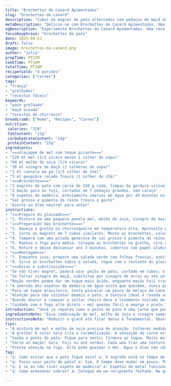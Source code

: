 ```yaml
---
title: "Brochettes de Canard Apimentadas"
slug: "brochettes-de-canard"
description: "Cubos de magret de pato alternados com pedaços de maçã dourada, grelhados e pincelados com um molho agridoce de mel e molho de soja. A receita traz um toque de gengibre ralado no glaze, modificando a tradicional cannela. Ideal para um churrasco com sabores contrastantes e texturas crocantes, a combinação é finalizada com uma salada verde e batatas assadas para um prato completo e aromático."
metaDescription: "Delicie-se com Brochettes de Canard Apimentadas. Uma combinação de pato grelhado e maçã com um molho agridoce irresistível."
ogDescription: "Experimente Brochettes de Canard Apimentadas. Uma receita de pato que une sabores e texturas. Ideal para o seu churrasco."
focusKeyphrase: "brochettes de pato"
date: 2025-09-23
draft: false
image: brochettes-de-canard.png
author: "Julia"
prepTime: PT22M
cookTime: PT16M
totalTime: PT38M
recipeYield: "4 porções"
categories: ["Carnes"]
tags:
- "frança"
- "grelhados"
- "receitas fáceis"
keywords:
- "pato grelhado"
- "maçã assada"
- "receitas de churrasco"
breadcrumb: ["Home", "Recipes", "Carnes"]
nutrition: 
 calories: "320"
 fatContent: "22g"
 carbohydrateContent: "14g"
 proteinContent: "23g"
ingredients:
- "===Glaçagem de mel com toque picante==="
- "120 ml mel (1/2 xícara menos 1 colher de sopa)"
- "60 ml molho de soja (1/4 xícara)"
- "30 ml vinagre de maçã (2 colheres de sopa)"
- "1 ml cannela em pó (1/5 colher de chá)"
- "5 ml gengibre ralado fresco (1 colher de chá)"
- "===Brochettes==="
- "2 magrets de pato com cerca de 320 g cada, limpos da gordura visível"
- "2 maçãs gala ou fuji, cortadas em 7 pedaços grandes, sem caroço"
- "8 espetos de madeira, previamente imersos em água por 40 minutos ou espetos de metal"
- "Sal grosso e pimenta do reino fresca a gosto"
- "Azeite ou óleo neutral para untar"
instructions:
- "===Preparo do glaceado==="
- "1. Misture em uma pequena panela mel, molho de soja, vinagre de maçã, canela e gengibre ralado. Leve ao fogo médio-alto até quase ferver. Mexa de vez em quando para não queimar. Cozinhe até a redução e leve concentração, cerca de 3 minutos. Retire do fogo e reserve - o aroma de gengibre vai levantar o sabor do mel e trazer frescor."
- "===Preparação das brochettes==="
- "2. Aqueça a grelha ou churrasqueira em temperatura alta. Aproveite para deixar a chapa bem quente; isso cria a crosta e sela o pato. Unte a grelha com um papel toalha embebido em óleo para evitar que grude."
- "3. Corte os magrets em 7 cubos similares. Monte as brochettes, colocando alternadamente cubo de pato e pedaço de maçã, criando contraste visual e sabor. O segredo aqui é não apertar demais os cubos para manter a suculência e permitir circulação do calor."
- "4. Tempere com uma pitada generosa de sal grosso e pimenta do reino moída na hora. Um toque de sal ajuda a realçar o sabor da carne, mas é importante equilibrar para não mascarar o glaze."
- "5. Reduza o fogo para médio. Coloque as brochettes na grelha, vire a cada 3 minutos para que cozinhem por igual e o mel caramelize lentamente. Use uma colher para pincelar o glacê constantemente; o mel vai brilhar, amarelar a superfície e criar uma crosta pegajosa. Quando o pato estiver firme ao toque, mas ainda levemente macio, está na hora de tirar."
- "6. Retire e deixe descansar uns 3 minutos, cobertos com papel alumínio. Isso redistribui os sucos e evita que a carne resseque."
- "===Montagem==="
- "7. Enquanto isso, prepare uma salada verde com folhas frescas, azeite, limão e flor de sal para ajudar a digestão e equilibrar a doçura do prato."
- "8. Sirva as brochettes sobre a salada, regue com o restante do glaceado. Acompanha perfeitamente batatas rústicas assadas com alecrim, crocantes por fora e macias por dentro."
- "===Dicas e substituições==="
- "Se não tiver magret, poderá usar peito de pato, cortado em cubos; o tempo de cozimento pode ser ajustado pois essa peça normalmente é mais magra e seca rápido."
- "Se faltar vinagre de maçã, substitua por vinagre de arroz ou até um pouco de limão para acidez."
- "Maçãs verdes podem dar um toque mais ácido, enquanto maçãs Fuji trazem suavidade docinha. Prefiro maçã gala para essa receita, pela textura na brasa."
- "A imersão dos espetos de madeira em água evita que queimem, nunca pule essa etapa."
- "Para um toque brasileiro, tente pincelar um pouco de melaço de cana misturado no glaze – traz profundidade e doçura intensa."
- "Atenção para não cozinhar demais o pato; a textura ideal é rosada no centro, toque firme e suculento."
- "Quando dourar e começar a soltar cheiro doce e levemente tostado do glaceado, hora de virar."
- "Cuidado com o fogo alto direto – mel queima fácil e amarga o prato."
introduction: "Você já reparou como o peito de pato é uma carne que pede fogo forte, rápido e pouco tempo? O segredo para não errar está na superfície crocante e interior suculento, equilibrado com algo doce e ácido para cortar a gordura. Aqui, eu troquei a clássica canela por um toque de gengibre fresco no glaceado de mel e soja – para dar uma pegada mais vibrante, quase asiática. E as maçãs? Elas não só dão cor e textura como abrandam o paladar e criam contraste. Esse prato é caminho certo pra quem quer impressionar sem complicação e com técnica afiada: o barulho da carne chiando, aroma que invade a casa, brilho dourado do mel caramelizado, tudo grita 'vem experimentar já' na cozinha."
ingredientsNote: "Essa combinação de mel, molho de soja e vinagre sempre pede atenção na quantidade para não ficar enjoativo. O toque do gengibre fresco é um jeito simples de elevar sem remover a simplicidade da receita. Maçãs firmes são fundamentais para não desmanchar na grelha – gala ou fuji são próximas da deliciosa 'Délicieuses' francesa. Sempre use espetos de madeira que ficaram de molho para evitar queimarem e metal se quiser segurança na hora do manuseio. Magret requer um pouco de atenção: retire toda gordura visível – isso evita fumaça tóxica e excesso de gordura na grelha. Sal grosso é melhor para a crocância e tempero direto, mas fique atento ao sal do molho de soja para não exagerar."
instructionsNote: "Reduzir o glacê até ficar denso é fundamental. Observar a mudança de cor para dourado-âmbar que sinaliza o ponto certo. Untar a grelha com óleo para não grudar e facilitar a limpeza depois, além de preservar a textura da carne. O segredo aqui está no tempo: muita gente se apressa ou fica de olho só no relógio e perde a textura. Invista no tato – a carne firme mas com leve toque mole no centro é o sabor que você quer. Virar as brochettes cerca de 3 a 4 minutos de cada lado mantém o interior rosado e o exterior caramelizado. O descanso da carne por pelo menos 3 minutos é imprescindível para não perder a suculência no corte final. Serve com salada leve; a gordura pesada do pato pede equilíbrio e uma pitada cítrica para fechar bem."
tips:
- "A mistura de mel e molho de soja precisa de atenção. Colheres medidoras ajudam na dosagem. O ideal é que não sobrepasse o limite do doce. Se misturar muito, o sabor subterrâneo pode predominar. A última coisa que quer é um glacê enjoativo. O gengibre. Esse é o truque. Um toque a mais deixa todo o prato mais vibrante. Escolha o gengibre fresco. Evita que o glaze fique morno durante o cozimento."
- "A grelha! O calor nela cria a caramelização. A sensação da carne estalando é top. Não esqueça de untar. Papel toalha embebido em óleo resolve o grande problema de grudar. Aquela crosta crocante que estou falando. E outra coisa: não sobrecarregue os espetos. Mantém a suculência e permite o calor passar. Resistência é essencial."
- "Saiba o ponto do pato. Pique para sentir firmeza ao toque. Muito mole? Não está pronto. Firme? Perfeito. Sem ressecamento. O descanso é fundamental. Três minutos é o mínimo. Isso garante suculência. O aroma de gengibre intenso que vai sair, é um convite à mesa. Além disso, o dourado do mel é visual. Não subestime o olho no prato."
- "Varie as maçãs! Gala, Fuji ou até verdes. Cada uma traz uma textura diferente. Verdes são ácidas e equilibram. Fuji suavizam. Gala é a favorita. Se faltar vinagre de maçã, use o de arroz ou limão. São boas alternativas. A proporção muda o sabor, mas é segurança. O glacê precisa ser denso e dar brilho. Não tenha pressa."
- "Preste atenção no fogo. Alto pode queimar o mel. Água e óleo não são uma combinação favorita do forno. Mesmo assim, preste atenção: se começar a soltar fumaça, baixe. Colher para pincelar é essencial. Leve o glacê para o pato, não para o fundo da grelha. Um truque é adicionar melaço. Profundidade do sabor e uma melodia doce. A quantidade é intuitiva."
faq:
- "q: Como evitar que o pato fique seco? a: O segredo está no tempo de cozimento. Verifique a textura. Não deixe muito na grelha. Deixe descansar. Isso vai redistribuir os sucos. Evite que a carne resseque ao cortar."
- "q: Posso usar peito de pato? a: Sim. O tempo deve mudar um pouco. Peito é mais magro. Cuidado com a secagem rápida. Reduza o tempo na grelha se for usar peito. É possível. Pode funcionar."
- "q: E se eu não tiver espeto de madeira? a: Espetos de metal funcionam. Não é ideal, mas segura bem. Apenas não deixe escorregar. Faça um bom controle da temperatura na grelha. É isso."
- "q: Como armazenar sobras? a: Coloque em um recipiente fechado. Na geladeira, pode durar alguns dias. Reaqueça no forno com cuidado. Isso garante textura melhor, não tão seca."

---
```

